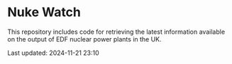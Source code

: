 # Nuke Watch

This repository includes code for retrieving the latest information available on the output of EDF nuclear power plants in the UK.

Last updated: 2024-11-21 23:10